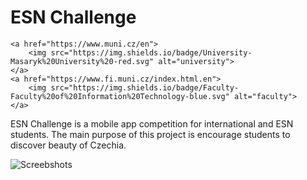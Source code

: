# ESN Challenge
	<a href="https://www.muni.cz/en">
		<img src="https://img.shields.io/badge/University-Masaryk%20University%20-red.svg" alt="university">
	</a>
	<a href="https://www.fi.muni.cz/index.html.en">
		<img src="https://img.shields.io/badge/Faculty-Faculty%20of%20Information%20Technology-blue.svg" alt="faculty">
	</a>
ESN Challenge is a mobile app competition for international and ESN students. The main purpose of this project is encourage students to discover beauty of Czechia. 

![Screebshots](https://i.imgur.com/8CPIWPU.png)
